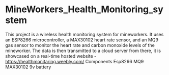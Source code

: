 # MineWorkers_Health_Monitoring_system
This project is a wireless health monitoring system for mineworkers. It uses an ESP8266 microcontroller, a MAX30102 heart rate sensor, and an MQ9 gas sensor to monitor the heart rate and carbon monoxide levels of the mineworker. The data is then transmitted to a cloud server from there, it is showcased on a real-time hosted website - https://healthmonitaring.weebly.com/
Components
  Esp8266
  MQ9
  MAX30102
  9v battery
